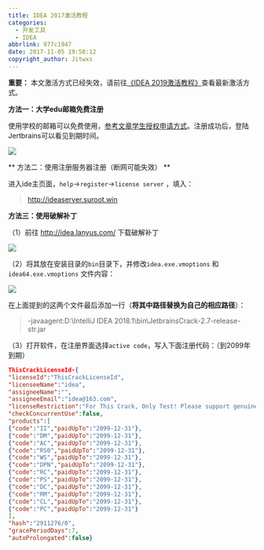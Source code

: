 ```yaml
---
title: IDEA 2017激活教程
categories:
  - 开发工具
  - IDEA
abbrlink: 977c1947
date: 2017-11-05 19:58:12
copyright_author: Jitwxs
---
```


**重要：** 本文激活方式已经失效，请前往[《IDEA 2019激活教程》](/6d9a15f7.html)查看最新激活方式。

**方法一：大学edu邮箱免费注册**

使用学校的邮箱可以免费使用，[参考文章学生授权申请方式](https://sales.jetbrains.com/hc/zh-cn/articles/207154369-%E5%AD%A6%E7%94%9F%E6%8E%88%E6%9D%83%E7%94%B3%E8%AF%B7%E6%96%B9%E5%BC%8F)。注册成功后，登陆Jertbrains可以看见到期时间。

![](https://cdn.jsdelivr.net/gh/jitwxs/cdn/blog/posts/201804/20180404211822239.png)

** 方法二：使用注册服务器注册（断网可能失效） **

进入ide主页面，`help`->`register`->`license server` ，填入：

>http://ideaserver.suroot.win

**方法三：使用破解补丁**

（1）前往 http://idea.lanyus.com/ 下载破解补丁

![](https://cdn.jsdelivr.net/gh/jitwxs/cdn/blog/posts/201804/20180404210354157.png)

（2）将其放在安装目录的`bin`目录下，并修改`idea.exe.vmoptions` 和 `idea64.exe.vmoptions` 文件内容：

![](https://cdn.jsdelivr.net/gh/jitwxs/cdn/blog/posts/201804/20180404210435682.png)

在上面提到的这两个文件最后添加一行（**将其中路径替换为自己的相应路径**）：

>-javaagent:D:\IntelliJ IDEA 2018.1\bin\JetbrainsCrack-2.7-release-str.jar

（3）打开软件，在注册界面选择`active code`，写入下面注册代码：（到2099年到期）

```json
ThisCrackLicenseId-{  
"licenseId":"ThisCrackLicenseId",  
"licenseeName":"idea",  
"assigneeName":"",  
"assigneeEmail":"idea@163.com",  
"licenseRestriction":"For This Crack, Only Test! Please support genuine!!!",  
"checkConcurrentUse":false,  
"products":[  
{"code":"II","paidUpTo":"2099-12-31"},  
{"code":"DM","paidUpTo":"2099-12-31"},  
{"code":"AC","paidUpTo":"2099-12-31"},  
{"code":"RS0","paidUpTo":"2099-12-31"},  
{"code":"WS","paidUpTo":"2099-12-31"},  
{"code":"DPN","paidUpTo":"2099-12-31"},  
{"code":"RC","paidUpTo":"2099-12-31"},  
{"code":"PS","paidUpTo":"2099-12-31"},  
{"code":"DC","paidUpTo":"2099-12-31"},  
{"code":"RM","paidUpTo":"2099-12-31"},  
{"code":"CL","paidUpTo":"2099-12-31"},  
{"code":"PC","paidUpTo":"2099-12-31"}  
],  
"hash":"2911276/0",  
"gracePeriodDays":7,  
"autoProlongated":false}
```


